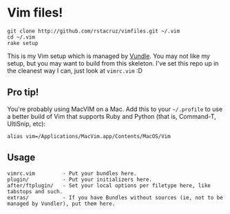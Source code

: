 Vim files!
==========

    git clone http://github.com/rstacruz/vimfiles.git ~/.vim
    cd ~/.vim
    rake setup

This is my Vim setup which is managed by [Vundle][vundle]. You may not like my setup,
but you may want to build from this skeleton. I've set this repo up in the 
cleanest way I can, just look at `vimrc.vim` :D

[vundle]: https://github.com/gmarik/vundle

Pro tip!
--------

You're probably using MacVIM on a Mac. Add this to your `~/.profile` to use a better
build of Vim that supports Ruby and Python (that is, Command-T, UltiSnip, etc):

    alias vim=/Applications/MacVim.app/Contents/MacOS/Vim

Usage
-----

    vimrc.vim         - Put your bundles here.
    plugin/           - Put your initializers here.
    after/ftplugin/   - Set your local options per filetype here, like tabstops and such.
    extras/           - If you have Bundles without sources (ie, not to be managed by Vundler), put them here.
